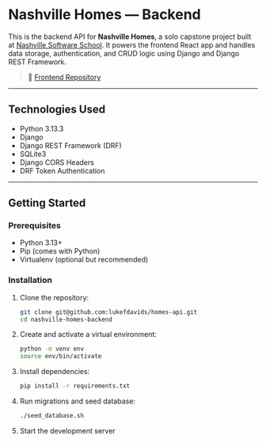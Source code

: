 # Nashville Homes — Backend

This is the backend API for **Nashville Homes**, a solo capstone project built at [Nashville Software School](https://nashvillesoftwareschool.com/). It powers the frontend React app and handles data storage, authentication, and CRUD logic using Django and Django REST Framework.

> 🔗 [Frontend Repository](https://github.com/lukefdavids/homes-client)
---

## Technologies Used

- Python 3.13.3
- Django
- Django REST Framework (DRF)
- SQLite3
- Django CORS Headers
- DRF Token Authentication

---

## Getting Started

### Prerequisites

- Python 3.13+
- Pip (comes with Python)
- Virtualenv (optional but recommended)

### Installation

1. Clone the repository:

   ```bash
   git clone git@github.com:lukefdavids/homes-api.git
   cd nashville-homes-backend

2. Create and activate a virtual environment:
   
      ```bash
      python -m venv env
      source env/bin/activate

3. Install dependencies:

      ```bash
      pip install -r requirements.txt

4. Run migrations and seed database:

      ```bash
      ./seed_database.sh

5. Start the development server


